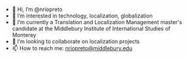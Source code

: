 - 👋 Hi, I’m @nriopreto
- 👀 I’m interested in technology, localization, globalization
- 🌱 I’m currently a Translation and Localization Management master's candidate at the Middlebury Institute of International Studies of Monterey
- 💞️ I’m looking to collaborate on localization projects
- 📫 How to reach me: nriopreto@middlebury.edu

<!---
nriopreto/nriopreto is a ✨ special ✨ repository because its `README.md` (this file) appears on your GitHub profile.
You can click the Preview link to take a look at your changes.
--->
